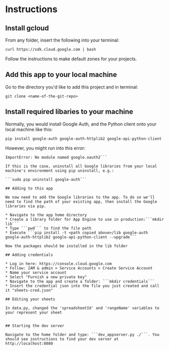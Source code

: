 # Instructions

## Install gcloud

From any folder, insert the following into your terminal:

```curl https://sdk.cloud.google.com | bash```

Follow the instructions to make default zones for your projects.

## Add this app to your local machine

Go to the directory you'd like to add this project and in terminal:

```git clone <name-of-the-git-repo> ```

## Install required libaries to your machine

Normally, you would install Google Auth, and the Python client onto your local machine like this:

```pip install google-auth google-auth-httplib2 google-api-python-client```

However, you might run into this error:

```    raise ImportError('No module named %s' % fullname)
ImportError: No module named google.oauth2```

If this is the case, uninstall all Google libraries from your local machine's environment using pip uninstall, e.g.:

```sudo pip uninstall google-auth```

## Adding to this app

We now need to add the Google libraries to the app. To do so we'll need to find the path of your existing app, then install the Google libraries via pip.

* Navigate to the app home directory
* Create a library folder for App Engine to use in production:```mkdir lib```
* Type ```pwd``` to find the file path
* Execute ```pip install -t <path copied above>/lib google-auth google-auth-httplib2 google-api-python-client --upgrade```

Now the packages should be installed in the lib folder

## Adding credentials

* Log in here: https://console.cloud.google.com
* Follow: IAM & admin > Service Accounts > Create Service Account
* Name your service account
* Select "Furnish a new private key"
* Navigate to the app and create a folder: ```mkdir credentials```
* Insert the credential json into the file you just created and call it "sheets-cred.json"

## Editing your sheets

In data.py, changed the 'spreadsheetId' and 'rangeName' variables to your represent your sheet


## Starting the dev server

Navigate to the home folder and type: ```dev_appserver.py ./```. You should see instructions to find your dev server at http://localhost:8080

